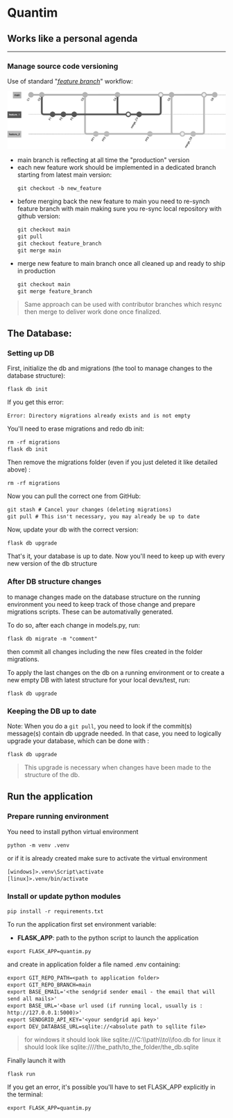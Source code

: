 # Quantim


## Works like a personal agenda

---


### Manage source code versioning ###
Use of standard "*[feature branch](https://www.atlassian.com/git/tutorials/comparing-workflows/feature-branch-workflow)*" workflow:

![feature branch workflow](./ressources/feature_branch.png)
- main branch is reflecting at all time the "production" version
- each new feature work should be implemented in a dedicated branch starting from latest main version:
    ```
    git checkout -b new_feature
    ```
- before merging back the new feature to main you need to re-synch feature branch with main making sure you re-sync local repository with github version:
    ```
    git checkout main
    git pull
    git checkout feature_branch
    git merge main
    ```
- merge new feature to main branch once all cleaned up and ready to ship in production
    ```
    git checkout main
    git merge feature_branch
    ```

> Same approach can be used with contributor branches which resync then merge to deliver work done once finalized.

## The Database:

### Setting up DB
First, initialize the db and migrations (the tool to manage changes to the database structure):
```
flask db init
```

If you get this error: 
```
Error: Directory migrations already exists and is not empty
```

You'll need to erase migrations and redo db init: 
```
rm -rf migrations
flask db init
```

Then remove the migrations folder (even if you just deleted it like detailed above) :
```
rm -rf migrations
```

Now you can pull the correct one from GitHub:
```
git stash # Cancel your changes (deleting migrations)
git pull # This isn't necessary, you may already be up to date 
```

Now, update your db with the correct version: 
```
flask db upgrade
```

That's it, your database is up to date. Now you'll need to keep up with every new version of the db structure 

### After DB structure changes

to manage changes made on the database structure on the running environment you need to keep track of those change and prepare migrations scripts.
These can be automativally generated.

To do so, after each change in models.py, run:
```
flask db migrate -m "comment"
```

then commit all changes including the new files created in the folder migrations.

To apply the last changes on the db on a running environment or to create a new empty DB with latest structure for your local devs/test, run:
```
flask db upgrade
```
### Keeping the DB up to date
Note:
When you do a ```git pull```, you need to look if the commit(s) message(s) contain db upgrade needed. In that case,
you need to logically upgrade your database, which can be done with : 
```
flask db upgrade
```

> This upgrade is necessary when changes have been made to the structure of the db.

## Run the application ##

### Prepare running environment ###

You need to install python virtual environment

```
python -m venv .venv
```
or if it is already created make sure to activate the virtual environment
```
[windows]>.venv\Script\activate
[linux]>.venv/bin/activate
```

### Install or update python modules ###

```
pip install -r requirements.txt
```

To run the application first set environment variable:
- **FLASK_APP**: path to the python script to launch the application

```
export FLASK_APP=quantim.py
```

and create in application folder a file named .env containing:

```
export GIT_REPO_PATH=<path to application folder>
export GIT_REPO_BRANCH=main
export BASE_EMAIL='<the sendgrid sender email - the email that will send all mails>'
export BASE_URL='<base url used (if running local, usually is : http://127.0.0.1:5000)>'
export SENDGRID_API_KEY='<your sendgrid api key>'
export DEV_DATABASE_URL=sqlite://<absolute path to sqllite file>
```
> for windows it should look like sqlite:///C:\\\\path\\\\to\\\\foo.db
> for linux it should look like sqlite:////the_path/to_the_folder/the_db.sqlite

Finally launch it with
```
flask run
```

 If you get an error, it's possible you'll have to set FLASK_APP explicitly in the terminal:
```
export FLASK_APP=quantim.py
```
